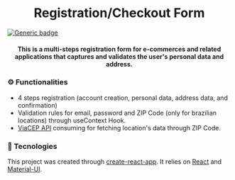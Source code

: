 <h1 align="center">
   Registration/Checkout Form
</h1>

[![Generic badge](https://img.shields.io/badge/Status:-Ongoing-yellow.svg)](https://shields.io/)

<h4 align="center">This is a multi-steps registration form for e-commerces and related applications that captures and validates the user's personal data and address.</h5>

### ⚙️ Functionalities
- 4 steps registration (account creation, personal data, address data, and confirmation) 
- Validation rules for email, password and ZIP Code (only for brazilian locations) through useContext Hook.
- [ViaCEP API](https://viacep.com.br/) consuming for fetching location's data through ZIP Code. 


### 🔧 Tecnologies
This project was created through [create-react-app](https://reactjs.org/docs/create-a-new-react-app.html). It relies on [React](https://reactjs.org/) and [Material-UI](https://material-ui.com/).


